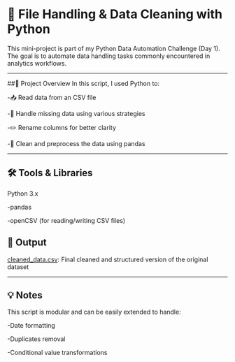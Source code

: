 # 📂 File Handling & Data Cleaning with Python
This mini-project is part of my Python Data Automation Challenge (Day 1). 
The goal is to automate data handling tasks commonly encountered in analytics workflows.

---

##📌 Project Overview
In this script, I used Python to:

-📥 Read data from an CSV file

-🧹 Handle missing data using various strategies

-✏️ Rename columns for better clarity

-🧼 Clean and preprocess the data using pandas

---

## 🛠️ Tools & Libraries
Python 3.x

-pandas

-openCSV (for reading/writing CSV files)

## 📂 Output
[cleaned_data.csv](day1/file_Handling_with_python/cleaned_services.csv): Final cleaned and structured version of the original dataset

---
## 💡 Notes
This script is modular and can be easily extended to handle:

-Date formatting

-Duplicates removal

-Conditional value transformations






